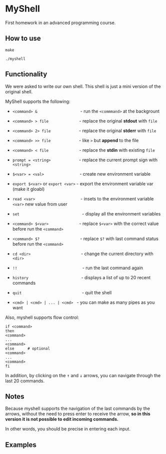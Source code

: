 # MyShell
First homework in an advanced programming course.

## How to use
```
make
```
```
./myshell
```

## Functionality

We were asked to write our own shell. This shell is just a mini version of the original shell.<br />

MyShell supports the following:<br />
* `<command> &`$~~~~~~~~~~~~~~~~~~~~~~~~~~~~~~~~~~$ - run the `<commmand>` at the backgrount
* `<command> > file`$~~~~~~~~~~~~~~~~~~~~~~~~~$- replace the original **stdout** with `file`
* `<command> 2> file`$~~~~~~~~~~~~~~~~~~~~~~~$- replace the original **stderr** with `file`
* `<command> >> file`$~~~~~~~~~~~~~~~~~~~~~~~$- like `>` but **append** to the file
* `<command> < file`$~~~~~~~~~~~~~~~~~~~~~~~~~$- replace the **stdin** with existing `file`
* `prompt = <string>`$~~~~~~~~~~~~~~~~~~~~~~~$- replace the current prompt sign with `<string>`
* `$<var> = <val>`$~~~~~~~~~~~~~~~~~~~~~~~~~~~~~$- create new environment variable
* `export $<var>` or `export <var>`$~$- export the environment variable var (make it gloabl)
* `read <var>`$~~~~~~~~~~~~~~~~~~~~~~~~~~~~~~~~~~~~~$- insets to the environment variable `<var>` new value from user
* `set`$~~~~~~~~~~~~~~~~~~~~~~~~~~~~~~~~~~~~~~~~~~~~~~~~~~~$- display all the environment variables 
* `<command> $<var>`$~~~~~~~~~~~~~~~~~~~~~~~~~$- replace `$<var>` with the correct value before run the `<command>`
* `<command> $?`$~~~~~~~~~~~~~~~~~~~~~~~~~~~~~~~~~$- replace `$?` with last command status before run the `<command>`
* `cd <dir>`$~~~~~~~~~~~~~~~~~~~~~~~~~~~~~~~~~~~~~~~~~$- change the current directory with `<dir>`
* `!!`$~~~~~~~~~~~~~~~~~~~~~~~~~~~~~~~~~~~~~~~~~~~~~~~~~~~~~$- run the last command again
* `history`$~~~~~~~~~~~~~~~~~~~~~~~~~~~~~~~~~~~~~~~~~~~$- displays a list of up to 20 recent commands
* `quit`$~~~~~~~~~~~~~~~~~~~~~~~~~~~~~~~~~~~~~~~~~~~~~~~~~$- quit the shell

* `<cmd> | <cmd> | ... | <cmd>`$~~~$- you can make as many pipes as you want

Also, myshell supports flow control:
```shell
if <command>
then
<command>
...
<command>
else      # optional
<command>
...
<command>
fi
```

In addition, by clicking on the <kbd>&uarr;</kbd> and <kbd>&darr;</kbd> arrows, you can navigate through the last 20 commands.

## Notes
Because myshell supports the navigation of the last commands by the arrows, without the need to press enter to receive the arrow, **so in this version it is not possible to edit incoming commands.**

In other words, you should be precise in entering each input.

## Examples
